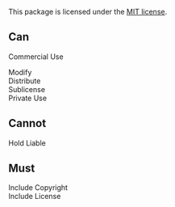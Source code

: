This package is licensed under the [MIT license](https://opensource.org/licenses/MIT).

## Can
Commercial Use

Modify  
Distribute  
Sublicense  
Private Use  
 
## Cannot
Hold Liable  
 
## Must
Include Copyright  
Include License  
